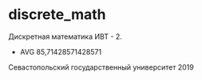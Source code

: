 # discrete_math
Дискретная математика ИВТ - 2.

- AVG 85,71428571428571‬

Севастопольский государственный университет 2019
